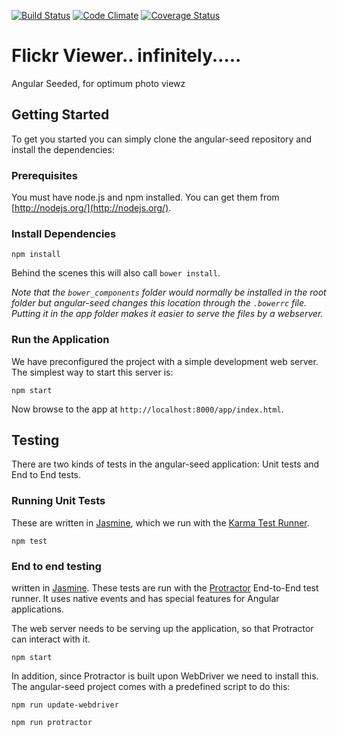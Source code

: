 [![Build Status](https://travis-ci.org/NULL-OPERATOR/infinite_photo_scroller.svg?branch=master)](https://travis-ci.org/NULL-OPERATOR/infinite_photo_scroller) [![Code Climate](https://codeclimate.com/github/NULL-OPERATOR/infinite_photo_scroller/badges/gpa.svg)](https://codeclimate.com/github/NULL-OPERATOR/infinite_photo_scroller) [![Coverage Status](https://coveralls.io/repos/github/NULL-OPERATOR/infinite_photo_scroller/badge.svg?branch=master)](https://coveralls.io/github/NULL-OPERATOR/infinite_photo_scroller?branch=master)

# Flickr Viewer.. infinitely.....

Angular Seeded, for optimum photo viewz



## Getting Started

To get you started you can simply clone the angular-seed repository and install the dependencies:

### Prerequisites

 You must have node.js and npm installed.  You can get them from [http://nodejs.org/](http://nodejs.org/).


### Install Dependencies

```
npm install
```

Behind the scenes this will also call `bower install`.

*Note that the `bower_components` folder would normally be installed in the root folder but
angular-seed changes this location through the `.bowerrc` file.  Putting it in the app folder makes
it easier to serve the files by a webserver.*

### Run the Application

We have preconfigured the project with a simple development web server.  The simplest way to start
this server is:

```
npm start
```
Now browse to the app at `http://localhost:8000/app/index.html`.


## Testing

There are two kinds of tests in the angular-seed application: Unit tests and End to End tests.

### Running Unit Tests

 These are written in [Jasmine][jasmine], which we run with the [Karma Test Runner][karma].

```
npm test
```


### End to end testing

written in [Jasmine][jasmine]. These tests are run with the [Protractor][protractor] End-to-End test runner.  It uses native events and has special features for Angular applications.

The web server needs to be serving up the application, so that Protractor
can interact with it.

```
npm start
```

In addition, since Protractor is built upon WebDriver we need to install this.  The angular-seed
project comes with a predefined script to do this:

```
npm run update-webdriver
```

```
npm run protractor
```


[git]: http://git-scm.com/
[bower]: http://bower.io
[npm]: https://www.npmjs.org/
[node]: http://nodejs.org
[protractor]: https://github.com/angular/protractor
[jasmine]: http://jasmine.github.io
[karma]: http://karma-runner.github.io
[travis]: https://travis-ci.org/
[http-server]: https://github.com/nodeapps/http-server
